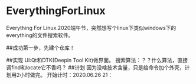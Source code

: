 # EverythingForLinux
Everything For Linux.2020端午节，突然想写个linux下类似windows下的everything的文件搜索软件。

##成功第一步，先建个仓库！

##实现
UI:Qt和DTK(Deepin Tool Kit)做界面。
搜索算法：？？什么算法，直接调find和locate它不香吗？
##计划
因为没啥技术含量，只是给命令加个外壳，计划用2小时做完。
开始计时：2020.06.26 21：
